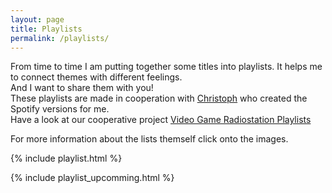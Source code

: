 ```yaml
---
layout: page
title: Playlists
permalink: /playlists/
---
```


From time to time I am putting together some titles into playlists. It helps me to connect themes with different feelings.  
And I want to share them with you!  
These playlists are made in cooperation with <a href="https://kepler.international" target="_blank">Christoph</a> who created the Spotify versions for me.  
Have a look at our cooperative project <a href="https://github.com/MarauderXtreme/video-game-radiostation-playlists" target="_blank">Video Game Radiostation Playlists</a>

For more information about the lists themself click onto the images. 

{% include playlist.html %}

{% include playlist_upcomming.html %}
